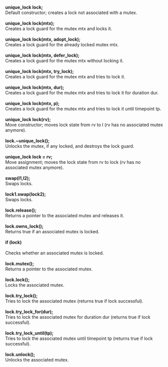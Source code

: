 **unique_lock lock;**  <br>
Default constructor; creates a lock not associated with a mutex.<br><br>
**unique_lock lock(mtx);**<br>
Creates a lock guard for the mutex mtx and locks it. <br><br>
**unique_lock lock(mtx, adopt_lock);**<br>
Creates a lock guard for the already locked mutex mtx.<br> <br>
**unique_lock lock(mtx, defer_lock);** <br>
 Creates a lock guard for the mutex mtx without locking it.<br><br>
**unique_lock lock(mtx, try_lock);<br>**
Creates a lock guard for the mutex mtx and tries to lock it. <br><br>
**unique_lock lock(mtx, dur);<br>**
Creates a lock guard for the mutex mtx and tries to lock it for duration dur.<br><br>
**unique_lock lock(mtx, p);<br>**
Creates a lock guard for the mutex mtx and tries to lock it until timepoint tp.<br><br>
**unique_lock lock(rv);<br>**
Move constructor; moves lock state from rv to l (rv has no associated mutex anymore).<br><br>
**lock.~unique_lock();**<br>
Unlocks the mutex, if any locked, and destroys the lock guard.<br><br>
**unique_lock lock = rv;<br>**
Move assignment; moves the lock state from rv to lock (rv has no associated mutex anymore).<br><br>
**swap(l1,l2);<br>**
Swaps locks.<br><br>
**lock1.swap(lock2);**<br>
Swaps locks.<br><br>
**lock.release();<br>**
Returns a pointer to the associated mutex and releases it.<br><br>
**lock.owns_lock();<br>**
Returns true if an associated mutex is locked.<br><br>
**if (lock)<br>**<br>
Checks whether an associated mutex is locked.<br><br>
**lock.mutex();<br>**
Returns a pointer to the associated mutex.<br><br>
**lock.lock();<br>**
Locks the associated mutex.<br><br>
**lock.try_lock();<br>**
Tries to lock the associated mutex (returns true if lock successful).<br><br>
**lock.try_lock_for(dur);<br>**
Tries to lock the associated mutex for duration dur (returns true if lock successful).<br><br>
**lock.try_lock_until(tp);<br>**
Tries to lock the associated mutex until timepoint tp (returns true if lock successful).<br><br>
**lock.unlock();<br>**
Unlocks the associated mutex.<br><br>




